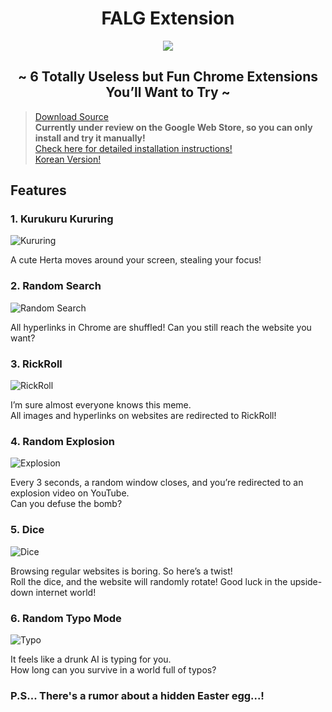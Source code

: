 <div align="center">
  <h1>FALG Extension</h1>
</div>

<p align="center">
  <img src="https://github.com/user-attachments/assets/f898b46d-3f4b-427f-9dae-6216188559bc"/>
</p>

<div align="center">
  <h2>~ 6 Totally Useless but Fun Chrome Extensions You’ll Want to Try ~</h2>
</div>

> [Download Source](https://github.com/wolpis/funny-google-extention/archive/refs/heads/main.zip)<br>
> **Currently under review on the Google Web Store, so you can only install and try it manually!**<br>
> [Check here for detailed installation instructions!]()<br>
> [Korean Version!]()<br>

## Features  
### 1. Kurukuru Kururing  
![Kururing](https://github.com/user-attachments/assets/47a045a1-1ab2-443d-bf3e-e9ffc1fabda2)

A cute Herta moves around your screen, stealing your focus!

### 2. Random Search  
![Random Search](https://github.com/user-attachments/assets/8962a8b4-eea8-49dd-8eae-7689785aa042)  

All hyperlinks in Chrome are shuffled! Can you still reach the website you want?

### 3. RickRoll  
![RickRoll](https://github.com/user-attachments/assets/50103794-6234-4d8d-bd82-ec9c7bac5f37)  

I’m sure almost everyone knows this meme.  
All images and hyperlinks on websites are redirected to RickRoll!

### 4. Random Explosion  
![Explosion](https://github.com/user-attachments/assets/d3f83d8d-01c0-4088-86ff-91294b6dad98)  

Every 3 seconds, a random window closes, and you’re redirected to an explosion video on YouTube.  
Can you defuse the bomb?

### 5. Dice  
![Dice](https://github.com/user-attachments/assets/67f09369-0a49-429d-8eb8-d38e4091e3bc)  

Browsing regular websites is boring. So here’s a twist!  
Roll the dice, and the website will randomly rotate! Good luck in the upside-down internet world!

### 6. Random Typo Mode  
![Typo](https://github.com/user-attachments/assets/e0ad6b2b-a75a-4bd0-98a7-4359a87a045d)  

It feels like a drunk AI is typing for you.  
How long can you survive in a world full of typos?

### P.S... There's a rumor about a hidden Easter egg...!
